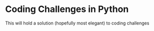 # Coding Challenges in Python

This will hold a solution (hopefully most elegant) to coding challenges